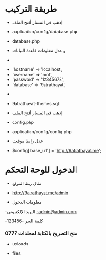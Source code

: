 
# طريقة التركيب

- إذهب في المسار  أفتح الملف

- application/config/database.php


- database.php

- و عدل معلومات قاعدة البيانات

*
-	'hostname' => 'localhost',
-	'username' => 'root',
-	'password' => '12345678',
-	'database' => '9atrathayat',

*

* 9atrathayat-themes.sql

- إذهب في المسار  أفتح الملف

- config.php

- application/config/config.php

- عدل رابط موقعك

- $config['base_url'] = 'http://9atrathayat.me';

# الدخول للوحة التحكم

- مثال ربط الموقع

- http://9atrathayat.me/admin

- معلومات الدخول

-البريد الإلكتروني
-admin@admin.com

-كلمة السر 
-123456


### 0777 منح التصريح بالكتابة لمجلدات

- uploads


- files
